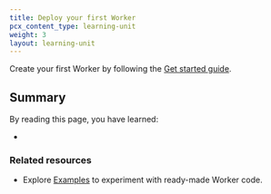 ```yaml
---
title: Deploy your first Worker
pcx_content_type: learning-unit
weight: 3
layout: learning-unit
---
```


Create your first Worker by following the [Get started guide](/workers/get-started/guide/).

## Summary

By reading this page, you have learned:

- 

### Related resources

* Explore [Examples](/workers/examples/) to experiment with ready-made Worker code.